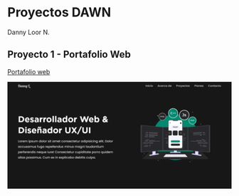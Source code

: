 # Proyectos DAWN

Danny Loor N.

## Proyecto 1 - Portafolio Web

[Portafolio web](https://dgloor.github.io/proyectos-dawn/Proyecto1)

![preview-proyecto-1](https://github.com/Dgloor/proyectos-dawn/blob/main/previews/preview-proyecto-1.png)
